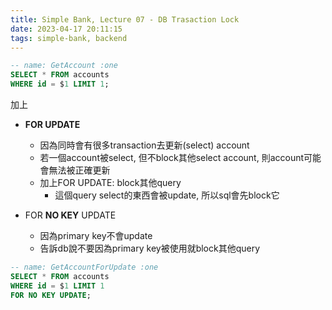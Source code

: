 ```yaml
---
title: Simple Bank, Lecture 07 - DB Trasaction Lock
date: 2023-04-17 20:11:15
tags: simple-bank, backend
---
```


```sql
-- name: GetAccount :one
SELECT * FROM accounts
WHERE id = $1 LIMIT 1;
```

加上

- **FOR UPDATE**
    - 因為同時會有很多transaction去更新(select) account
    - 若一個account被select, 但不block其他select account, 則account可能會無法被正確更新
    - 加上FOR UPDATE: block其他query
        - 這個query select的東西會被update, 所以sql會先block它

- FOR **NO KEY** UPDATE
    - 因為primary key不會update
    - 告訴db說不要因為primary key被使用就block其他query

```sql
-- name: GetAccountForUpdate :one
SELECT * FROM accounts
WHERE id = $1 LIMIT 1
FOR NO KEY UPDATE;
```
